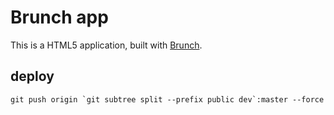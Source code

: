 # Brunch app

This is a HTML5 application, built with [Brunch](http://brunch.io).

## deploy

    git push origin `git subtree split --prefix public dev`:master --force
